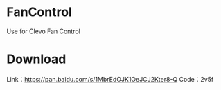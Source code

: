 # FanControl
Use for Clevo Fan Control
# Download
Link：https://pan.baidu.com/s/1MbrEdOJK1OeJCJ2Kter8-Q 
Code：2v5f
